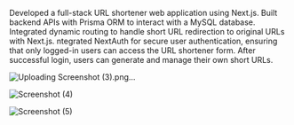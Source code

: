 Developed a full-stack URL shortener web application using Next.js.
Built backend APIs with Prisma ORM to interact with a MySQL database.
Integrated dynamic routing to handle short URL redirection to original URLs with Next.js.
ntegrated NextAuth for secure user authentication, ensuring that only logged-in users can access the URL shortener form. After successful login, users can generate and manage their own short URLs.

![Uploading Screenshot (3).png…]()

![Screenshot (4)](https://github.com/user-attachments/assets/82af8f94-26b1-4908-abf8-e2370358ac1a)

![Screenshot (5)](https://github.com/user-attachments/assets/474bb6e1-4902-4891-940f-9b748f932a49)
